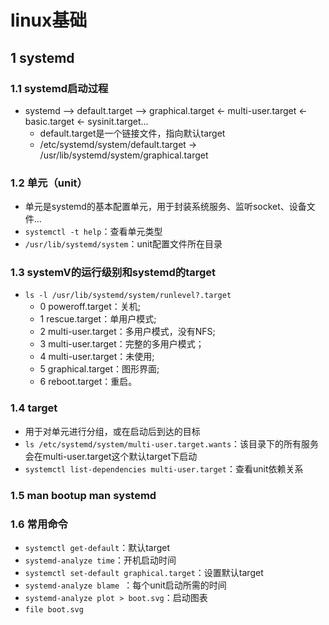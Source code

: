 # linux基础
## 1 systemd
### 1.1 systemd启动过程
- systemd --> default.target --> graphical.target <- multi-user.target <- basic.target <- sysinit.target...
  - default.target是一个链接文件，指向默认target
  - /etc/systemd/system/default.target -> /usr/lib/systemd/system/graphical.target
  
### 1.2 单元（unit）
- 单元是systemd的基本配置单元，用于封装系统服务、监听socket、设备文件...
- `systemctl -t help`：查看单元类型
- `/usr/lib/systemd/system`：unit配置文件所在目录

### 1.3 systemV的运行级别和systemd的target
- `ls -l /usr/lib/systemd/system/runlevel?.target`
  - 0 poweroff.target：关机;
  - 1 rescue.target：单用户模式;
  - 2 multi-user.target：多用户模式，没有NFS;
  - 3 multi-user.target：完整的多用户模式；
  - 4 multi-user.target：未使用;
  - 5 graphical.target：图形界面;
  - 6 reboot.target：重启。

### 1.4 target
- 用于对单元进行分组，或在启动后到达的目标
- `ls /etc/systemd/system/multi-user.target.wants`：该目录下的所有服务会在multi-user.target这个默认target下启动
- `systemctl list-dependencies multi-user.target`：查看unit依赖关系

### 1.5 man bootup man systemd

### 1.6 常用命令
- `systemctl get-default`：默认target
- `systemd-analyze time`：开机启动时间
- `systemctl set-default graphical.target`：设置默认target
- `systemd-analyze blame `：每个unit启动所需的时间
- `systemd-analyze plot > boot.svg`：启动图表
- `file boot.svg`